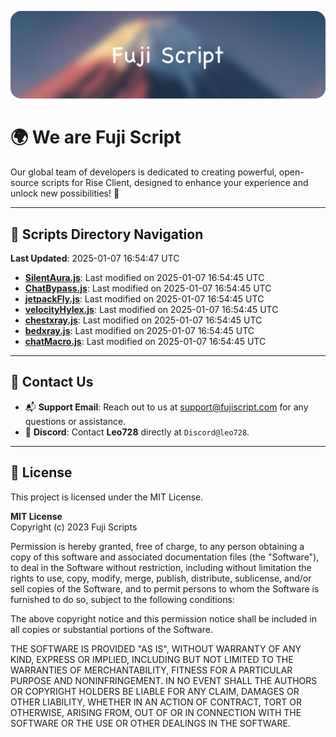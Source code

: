 ![Banner](.github/b.webp)

# 🌍 **We are Fuji Script**

Our global team of developers is dedicated to creating powerful, open-source scripts for Rise Client, designed to enhance your experience and unlock new possibilities! 🌟

---
<!-- SCRIPTS_NAVIGATION_START -->
## 📂 **Scripts Directory Navigation**

**Last Updated**: 2025-01-07 16:54:47 UTC

- **[SilentAura.js](scripts/SilentAura.js)**: Last modified on 2025-01-07 16:54:45 UTC
- **[ChatBypass.js](scripts/ChatBypass.js)**: Last modified on 2025-01-07 16:54:45 UTC
- **[jetpackFly.js](scripts/jetpackFly.js)**: Last modified on 2025-01-07 16:54:45 UTC
- **[velocityHylex.js](scripts/velocityHylex.js)**: Last modified on 2025-01-07 16:54:45 UTC
- **[chestxray.js](scripts/chestxray.js)**: Last modified on 2025-01-07 16:54:45 UTC
- **[bedxray.js](scripts/bedxray.js)**: Last modified on 2025-01-07 16:54:45 UTC
- **[chatMacro.js](scripts/chatMacro.js)**: Last modified on 2025-01-07 16:54:45 UTC

<!-- SCRIPTS_NAVIGATION_END -->

---

## 💬 **Contact Us**  
- 📬 **Support Email**: Reach out to us at [support@fujiscript.com](mailto:support@fujiscript.com) for any questions or assistance.  
- 💬 **Discord**: Contact **Leo728** directly at `Discord@leo728`.

---

## 📜 **License**

This project is licensed under the MIT License.  

**MIT License**  
Copyright (c) 2023 Fuji Scripts  

Permission is hereby granted, free of charge, to any person obtaining a copy of this software and associated documentation files (the "Software"), to deal in the Software without restriction, including without limitation the rights to use, copy, modify, merge, publish, distribute, sublicense, and/or sell copies of the Software, and to permit persons to whom the Software is furnished to do so, subject to the following conditions:  

The above copyright notice and this permission notice shall be included in all copies or substantial portions of the Software.  

THE SOFTWARE IS PROVIDED "AS IS", WITHOUT WARRANTY OF ANY KIND, EXPRESS OR IMPLIED, INCLUDING BUT NOT LIMITED TO THE WARRANTIES OF MERCHANTABILITY, FITNESS FOR A PARTICULAR PURPOSE AND NONINFRINGEMENT. IN NO EVENT SHALL THE AUTHORS OR COPYRIGHT HOLDERS BE LIABLE FOR ANY CLAIM, DAMAGES OR OTHER LIABILITY, WHETHER IN AN ACTION OF CONTRACT, TORT OR OTHERWISE, ARISING FROM, OUT OF OR IN CONNECTION WITH THE SOFTWARE OR THE USE OR OTHER DEALINGS IN THE SOFTWARE.  
